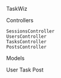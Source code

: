 TaskWiz

Controllers

    SessionsController
    UsersController
    TasksController
    PostsController


Models

  User
  Task
  Post

